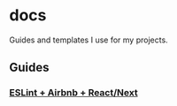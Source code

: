 # docs
Guides and templates I use for my projects.

## Guides
### [ESLint + Airbnb + React/Next](/guides/eslint-airbnb-react.md)
